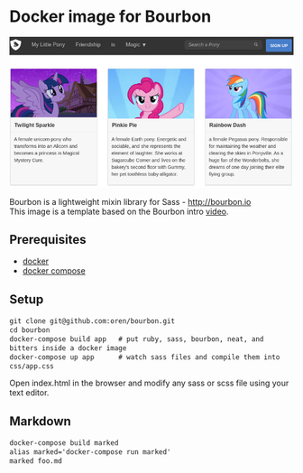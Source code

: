 # Docker image for Bourbon

![screenshot](screenshot.png)

Bourbon is a lightweight mixin library for Sass - http://bourbon.io  
This image is a template based on the Bourbon intro [video](https://www.youtube.com/watch?v=8ItNE_DX6Cc).

## Prerequisites

* [docker](https://docs.docker.com/installation/mac)
* [docker compose](https://docs.docker.com/compose/install)

## Setup

    git clone git@github.com:oren/bourbon.git
    cd bourbon
    docker-compose build app   # put ruby, sass, bourbon, neat, and bitters inside a docker image
    docker-compose up app      # watch sass files and compile them into css/app.css

Open index.html in the browser and modify any sass or scss file using your text editor.

## Markdown

    docker-compose build marked
    alias marked='docker-compose run marked'
    marked foo.md
